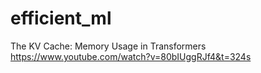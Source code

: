 # efficient_ml

The KV Cache: Memory Usage in Transformers
https://www.youtube.com/watch?v=80bIUggRJf4&t=324s
